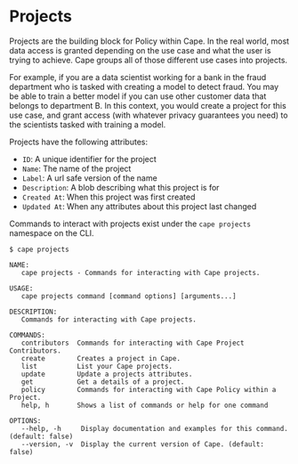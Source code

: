 # Projects

Projects are the building block for Policy within Cape. In the real world, most
data access is granted depending on the use case and what the user is trying
to achieve. Cape groups all of those different use cases into projects.

For example, if you are a data scientist working for a bank in the fraud department who is
tasked with creating a model to detect fraud. You may be able to train a better
model if you can use other customer data that belongs to department B. In this context,
you would create a project for this use case, and grant access (with whatever privacy
guarantees you need) to the scientists tasked with training a model.

Projects have the following attributes:

- `ID`: A unique identifier for the project
- `Name`: The name of the project
- `Label`: A url safe version of the name
- `Description`: A blob describing what this project is for
- `Created At`: When this project was first created
- `Updated At`: When any attributes about this project last changed

Commands to interact with projects exist under the `cape projects` namespace on the CLI.

```
$ cape projects

NAME:
   cape projects - Commands for interacting with Cape projects.

USAGE:
   cape projects command [command options] [arguments...]

DESCRIPTION:
   Commands for interacting with Cape projects.

COMMANDS:
   contributors  Commands for interacting with Cape Project Contributors.
   create        Creates a project in Cape.
   list          List your Cape projects.
   update        Update a projects attributes.
   get           Get a details of a project.
   policy        Commands for interacting with Cape Policy within a Project.
   help, h       Shows a list of commands or help for one command

OPTIONS:
   --help, -h     Display documentation and examples for this command. (default: false)
   --version, -v  Display the current version of Cape. (default: false)
```
